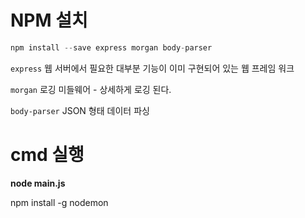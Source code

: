 # NPM 설치

```java
npm install --save express morgan body-parser
```

`express`
웹 서버에서 필요한 대부분 기능이 이미 구현되어 있는 웹 프레임 워크

`morgan`
로깅 미들웨어 - 상세하게 로깅 된다.

`body-parser`
JSON 형태 데이터 파싱

# cmd 실행

**node main.js**

npm install -g nodemon
